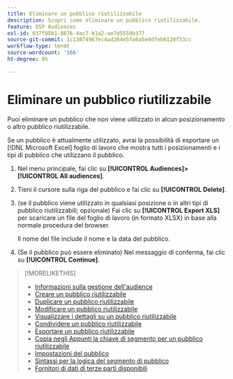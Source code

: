 ```yaml
---
title: Eliminare un pubblico riutilizzabile
description: Scopri come eliminare un pubblico riutilizzabile.
feature: DSP Audiences
exl-id: 037f85b1-8676-4ac7-b1a2-ae7d5550b377
source-git-commit: 1c13874967ec4ad264e5fa6a5e0dfeb6120f53cc
workflow-type: tm+mt
source-wordcount: '166'
ht-degree: 0%

---
```


# Eliminare un pubblico riutilizzabile

Puoi eliminare un pubblico che non viene utilizzato in alcun posizionamento o altro pubblico riutilizzabile.

Se un pubblico è attualmente utilizzato, avrai la possibilità di esportare un [!DNL Microsoft Excel] foglio di lavoro che mostra tutti i posizionamenti e i tipi di pubblico che utilizzano il pubblico.

1. Nel menu principale, fai clic su **[!UICONTROL Audiences]>[!UICONTROL All audiences]**.

1. Tieni il cursore sulla riga del pubblico e fai clic su **[!UICONTROL Delete]**.

1. (se il pubblico viene utilizzato in qualsiasi posizione o in altri tipi di pubblico riutilizzabili; opzionale) Fai clic su **[!UICONTROL Export XLS]** per scaricare un file del foglio di lavoro (in formato XLSX) in base alla normale procedura del browser.

   Il nome del file include il nome e la data del pubblico.

1. (Se il pubblico può essere eliminato) Nel messaggio di conferma, fai clic su **[!UICONTROL Continue]**.

>[!MORELIKETHIS]
>
>* [Informazioni sulla gestione dell&#39;audience](audience-about.md)
>* [Creare un pubblico riutilizzabile](reusable-audience-create.md)
>* [Duplicare un pubblico riutilizzabile](reusable-audience-duplicate.md)
>* [Modificare un pubblico riutilizzabile](reusable-audience-edit.md)
>* [Visualizzare i dettagli su un pubblico riutilizzabile](reusable-audience-view-details.md)
>* [Condividere un pubblico riutilizzabile](reusable-audience-share.md)
>* [Esportare un pubblico riutilizzabile](reusable-audience-export.md)
>* [Copia negli Appunti la chiave di segmento per un pubblico riutilizzabile](reusable-audience-clipboard.md)
>* [Impostazioni del pubblico](audience-settings.md)
>* [Sintassi per la logica del segmento di pubblico](audience-segment-logic-syntax.md)
>* [Fornitori di dati di terze parti disponibili](third-party-data-providers.md)

